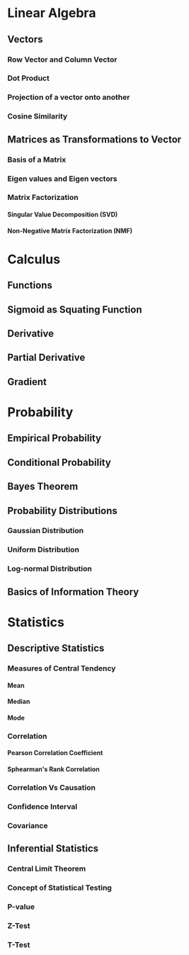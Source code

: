 # Linear Algebra
## Vectors
### Row Vector and Column Vector
### Dot Product
### Projection of a vector onto another
### Cosine Similarity
## Matrices as Transformations to Vector
### Basis of a Matrix
### Eigen values and Eigen vectors
### Matrix Factorization
#### Singular Value Decomposition (SVD)
#### Non-Negative Matrix Factorization (NMF)
# Calculus
## Functions
## Sigmoid as Squating Function
## Derivative
## Partial Derivative
## Gradient
# Probability
## Empirical Probability
## Conditional Probability
## Bayes Theorem
## Probability Distributions
### Gaussian Distribution
### Uniform Distribution
### Log-normal Distribution
## Basics of Information Theory
# Statistics
## Descriptive Statistics
### Measures of Central Tendency
#### Mean
#### Median
#### Mode
### Correlation
#### Pearson Correlation Coefficient
#### Sphearman's Rank Correlation
### Correlation Vs Causation
### Confidence Interval
### Covariance
## Inferential Statistics
### Central Limit Theorem
### Concept of Statistical Testing
### P-value
### Z-Test
### T-Test
